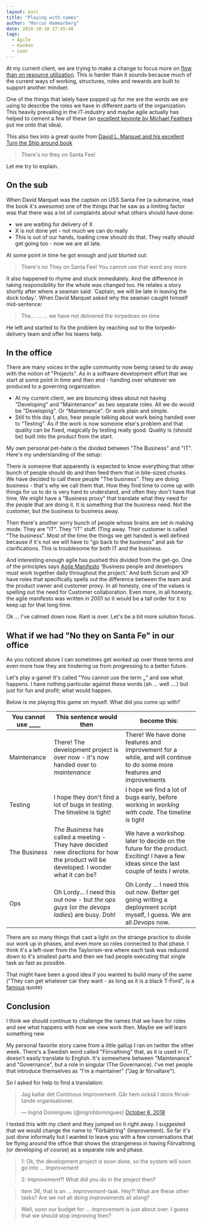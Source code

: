 ```yaml
---
layout: post
title: "Playing with names"
author: "Marcus Hammarberg"
date: 2018-10-10 17:45:48
tags:
  - Agile
  - Kanban
  - Lean
---
```


At my current client, we are trying to make a change to focus more on [flow than on resource utilization](http://www.marcusoft.net/2018/05/thinking-in-flow-some-recent-thoughts.html). This is harder than it sounds because much of the current ways of working, structures, roles and rewards are built to support another mindset.

One of the things that lately have popped up for me are the words we are using to describe the roles we have in different parts of the organization. This heavily prevailing in the IT-industry and maybe agile actually has helped to cement a few of these (an [excellent keynote by Michael Feathers](https://www.youtube.com/watch?v=odJ8esf2h6E) put me onto that idea).

This also ties into a great quote from [David L. Marquet and his excellent Turn the Ship around book](https://www.amazon.com/Turn-Ship-Around-Turning-Followers-ebook/dp/B00AFPVP0Y)

> There's no they on Santa Fee!

Let me try to explain.

<!-- excerpt-end -->

## On the sub

When David Marquet was the captain on USS Santa Fee (a submarine, read the book it's awesome) one of the things that he saw as a limiting factor was that there was a lot of complaints about what others should have done:

- we are waiting for delivery of X
- X is not done yet - not much we can do really
- This is out of our hands, loading crew should do that. They really should get going too - now we are all late.

At some point in time he got enough and just blurted out:

> There's no They on Santa Fee! You cannot use that word any more

It also happened to rhyme and stuck immediately. And the difference in taking responsibility for the whole was changed too. He relates a story shortly after where a seaman said: 'Captain, we will be late in leaving the dock today.'. When David Marquet asked why the seaman caught himself mid-sentence:

> The... ... ... we have not delivered the torpedoes on time

He left and started to fix the problem by reaching out to the torpedo-delivery team and offer his teams help.

## In the office

There are many voices in the agile community now being raised to do away with the notion of "Projects". As in a software development effort that we start at some point in time and then end - handing over whatever we produced to a governing organization.

- At my current client, we are bouncing ideas about not having "Developing" and "Maintenance" as two separate roles. All we do would be "Developing". Or "Maintenance". Or work plain and simple.
- Still to this day I, also, hear people talking about work being handed over to "Testing". As if the work is now someone else's problem and that quality can be fixed, magically by testing really good. Quality is (should be) built into the product from the start.

My own personal pet-hate is the divided between "The Business" and "IT". Here's my understanding of the setup:

There is someone that apparently is expected to know everything that other bunch of people should do and then feed them that in bite-sized chunks. We have decided to call these people "The business". They are doing business - that's why we call them that. How they find time to come up with things for us to do is very hard to understand, and often they don't have that time. We might have a "Business proxy" that translate what they need for the people that are doing it. It is something that the business need. Not the customer, but the business to business away.

Then there's another sorry bunch of people whose brains are set in making mode. They are "IT". They "IT" stuff. ITing away. Their customer is called "The business". Most of the time the things we get handed is well defined because if it's not we will have to "go back to the business" and ask for clarifications. This is troublesome for both IT and the business.

And interesting enough agile has pushed this divided from the get-go. One of the principles says [Agile Manifesto](http://agilemanifesto.org/) 'Business people and developers must work together daily throughout the project.' And both Scrum and XP have roles that specifically spells out the difference between the team and the product owner and customer proxy.
In all honesty, one of the values is spelling out the need for Customer collaboration. Even more, in all honesty, the agile manifesto was written in 2001 so it would be a tall order for it to keep up for that long time.

Ok ... I've calmed down now. Rant is over. Let's be a bit more solution focus.

## What if we had "No they on Santa Fe" in our office

As you noticed above I can sometimes get worked up over these terms and even more how they are hindering us from progressing to a better future.

Let's play a game! It's called "You cannot use the term **\_**" and see what happens. I have nothing particular against these words (ah ... well ....) but just for fun and profit; what would happen.

Below is me playing this game on myself. What did you come up with?

| You cannot use \_\_\_\_ | This sentence would then                                                                                                               | become this:                                                                                                                           |
| ----------------------- | -------------------------------------------------------------------------------------------------------------------------------------- | -------------------------------------------------------------------------------------------------------------------------------------- |
| Maintenance             | There! The development project is over now - it's now handed over to _maintenance_                                                     | There! We have done features and improvement for a while, and will continue to do some more features and improvements                  |
| Testing                 | I hope they don't find a lot of bugs in _testing_. The timeline is tight!                                                              | I hope we find a lot of bugs early, before working in _working with code_. The timeline is tight                                       |
| The Business            | _The Business_ has called a meeting - They have decided new directions for how the product will be developed. I wonder what it can be? | We have a workshop later to decide on the future for the product. Exciting! I have a few ideas since the last couple of tests I wrote. |
| Ops                     | Oh Lordy... I need this out now - but _the ops guys_ (or _the devops ladies_) are busy. Doh!                                           | Oh Lordy ... I need this out now. Better get going writing a deployment script myself, I guess. We are all _Devops_ now.               |

There are so many things that cast a light on the strange practice to divide our work up in phases, and even more so roles connected to that phase. I think it's a left-over from the Taylorism-era where each task was reduced down to it's smallest parts and then we had people executing that single task as fast as possible.

That might have been a good idea if you wanted to build many of the same ("They can get whatever car they want - as long as it is a black T-Ford", is a [famous](http://oplaunch.com/blog/2015/04/30/the-truth-about-any-color-so-long-as-it-is-black/) quote)

## Conclusion

I think we should continue to challenge the names that we have for roles and see what happens with how we view work then. Maybe we will learn something new

My personal favorite story came from a little gallup I ran on twitter the other week. There's a Swedish word called "Förvaltning" that, as it is used in IT, doesn't easily translate to English. It's somewhere between "Maintenance" and "Governance", but a role in singular (The Governance). I've met people that introduce themselves as "I'm a maintainer" ("Jag är förvaltare").

So I asked for help to find a translation:

<blockquote class="twitter-tweet" data-partner="tweetdeck"><p lang="sv" dir="ltr">Jag kallar det Continous Improvement. Går hem också I stora förvaltande organisationer.</p>&mdash; Ingrid Domingues (@ingriddomingues) <a href="https://twitter.com/ingriddomingues/status/1048450256638234624?ref_src=twsrc%5Etfw">October 6, 2018</a></blockquote>
<script async src="https://platform.twitter.com/widgets.js" charset="utf-8"></script>

I tested this with my client and they jumped on it right away. I suggested that we would change the name to "Förbättring" (Improvement). So far it's just done informally but I wanted to leave you with a few conversations that be flying around the office that shows the strangeness in having Förvaltning (or developing of course) as a separate role and phase.

> 1: Ok, the development project is soon done, so the system will soon go into ... _Improvement_
>
> 2: _Improvement_?! What did you do in the project then?

> Item 36, that is an ... _improvement_-task. Hey?! What are these other tasks? Are we not all doing improvements all along?

> Well, soon our budget for ... _improvement_ is just about over. I guess that we should stop improving then?
